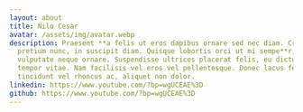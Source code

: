 ```yaml
---
layout: about
title: Nilo Cesar
avatar: /assets/img/avatar.webp
description: Praesent **a felis ut eros dapibus ornare sed nec diam. Cras eget
  pretium nunc, in suscipit diam. Quisque lobortis orci ut mi sempe**r, ac
  vulputate neque ornare. Suspendisse ultrices placerat felis, eu dictum nisi
  tempor vitae. Nam facilisis vel eros vel pellentesque. Donec lacus felis,
  tincidunt vel rhoncus ac, aliquet non dolor.
linkedin: https://www.youtube.com/?bp=wgUCEAE%3D
github: https://www.youtube.com/?bp=wgUCEAE%3D
---
```

